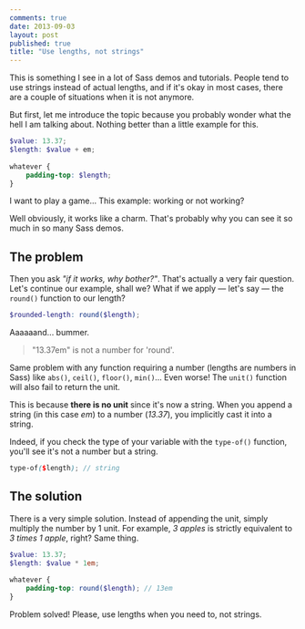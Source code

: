 ```yaml
---
comments: true
date: 2013-09-03
layout: post
published: true
title: "Use lengths, not strings"
---
```


This is something I see in a lot of Sass demos and tutorials. People tend to use strings instead of actual lengths, and if it's okay in most cases, there are a couple of situations when it is not anymore.

But first, let me introduce the topic because you probably wonder what the hell I am talking about. Nothing better than a little example for this.

```scss
$value: 13.37;
$length: $value + em;
    
whatever {
    padding-top: $length;
}
```

I want to play a game... This example: working or not working?

Well obviously, it works like a charm. That's probably why you can see it so much in so many Sass demos.

## The problem

Then you ask *"if it works, why bother?"*. That's actually a very fair question. Let's continue our example, shall we? What if we apply &mdash; let's say &mdash; the `round()` function to our length?

```scss
$rounded-length: round($length);
```

Aaaaaand... bummer.

> "13.37em" is not a number for 'round'.

Same problem with any function requiring a number (lengths are numbers in Sass) like `abs()`, `ceil()`, `floor()`, `min()`... Even worse! The `unit()` function will also fail to return the unit. 

This is because **there is no unit** since it's now a string. When you append a string (in this case *em*) to a number (*13.37*), you implicitly cast it into a string.

Indeed, if you check the type of your variable with the `type-of()` function, you'll see it's not a number but a string.

```scss
type-of($length); // string
```

## The solution

There is a very simple solution. Instead of appending the unit, simply multiply the number by 1 unit. For example, *3 apples* is strictly equivalent to *3 times 1 apple*, right? Same thing.

```scss
$value: 13.37;
$length: $value * 1em;
    
whatever {
    padding-top: round($length); // 13em
}
```

Problem solved! Please, use lengths when you need to, not strings.
